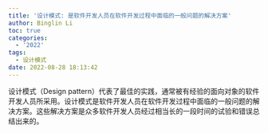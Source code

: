 ```yaml
---
title: '设计模式: 是软件开发人员在软件开发过程中面临的一般问题的解决方案'
author: Binglin Li
toc: true
categories:
  - '2022'
tags:
  - 设计模式
date: 2022-08-28 18:13:42
---
```


设计模式（Design pattern）代表了最佳的实践，通常被有经验的面向对象的软件开发人员所采用。设计模式是软件开发人员在软件开发过程中面临的一般问题的解决方案。这些解决方案是众多软件开发人员经过相当长的一段时间的试验和错误总结出来的。


<!-- more -->
